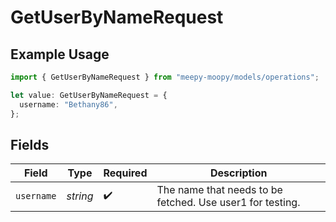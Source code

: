 # GetUserByNameRequest

## Example Usage

```typescript
import { GetUserByNameRequest } from "meepy-moopy/models/operations";

let value: GetUserByNameRequest = {
  username: "Bethany86",
};
```

## Fields

| Field                                                      | Type                                                       | Required                                                   | Description                                                |
| ---------------------------------------------------------- | ---------------------------------------------------------- | ---------------------------------------------------------- | ---------------------------------------------------------- |
| `username`                                                 | *string*                                                   | :heavy_check_mark:                                         | The name that needs to be fetched. Use user1 for testing.  |
